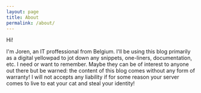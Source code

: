 ```yaml
---
layout: page
title: About
permalink: /about/
---
```


Hi!

I'm Joren, an IT proffessional from Belgium. 
I'll be using this blog primarily as a digital yellowpad to jot down any snippets, one-liners, documentation, etc. I need or want to remember. Maybe they can be of interest to anyone out there but be warned: the content of this blog comes without any form of warranty! I will not accepts any liability if for some reason your server comes to live to eat your cat and steal your identity!
